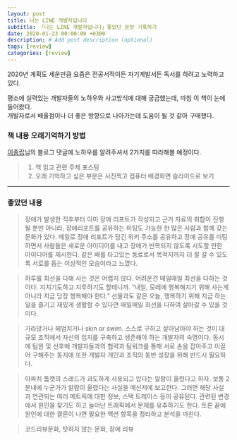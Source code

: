 ```yaml
---
layout: post
title: 나는 LINE 개발자입니다
subtitle: 「나는 LINE 개발자입니다」좋았던 문장 기록하기
date: 2020-01-23 00:00:00 +0300
description: # Add post description (optional)
tags: [review]
categories: [review]
---
```


2020년 계획도 세운만큼 요즘은 전공서적이든 자기계발서든 독서를 하려고 노력하고 있다.

평소에 실력있는 개발자들의 노하우와 사고방식에 대해 궁금했는데, 마침 이 책이 눈에 들어왔다.  
개발자로서 배울점이나 더 좋은 방향으로 나아가는데 도움이 될 것 같아 구매했다.

### 책 내용 오래기억하기 방법

[이종립](https://johngrib.github.io/wiki/review-2019/#%EC%B1%85%EC%9D%84-%EC%97%B4%EC%8B%AC%ED%9E%88-%EC%9D%BD%EA%B3%A0-%EA%B3%B5%EB%B6%80%ED%95%98%EB%8B%A4)님의 블로그 댓글에 노하우를 알려주셔서 2가지를 따라해볼 예정이다.

> 1.  책 읽고 관련 주제 포스팅
> 2.  오래 기억하고 싶은 부분은 사진찍고 컴퓨터 배경화면 슬라이드로 보기

---

### 좋았던 내용

> 장애가 발생한 직후부터 이미 장애 리포트가 작성되고 근거 자료의 취합이 진행될 뿐만 아니라, 장애리포트를 공유하는 미팅도 가능한 한 많은 사람과 함께 갖는 문화가 있다. 메일로 장애 리포트가 담긴 위키 주소를 공유하고 장애 공유를 미팅하면서 사람들은 새로운 아이디어를 내고 장애가 반복되지 않도록 시도할 만한 아이디어를 제시한다. 같은 배를 타고있는 동료로서 목적지까지 더 잘 갈 수 있도록 서로를 돕는 이상적인 모습이라고 느꼈다.

> 하루를 최선을 다해 사는 것은 어렵지 않다. 어려운건 매일매일 최선을 다하는 것이다. 지치기도하고 지루하기도 할테니까.
> “내일, 모레에 행복해지기 위해 사는게 아니라 지금 당장 행복해야 한다.”
> 선물과도 같은 오늘, 행복하기 위해 지금 하는 일을 즐기고 재밌게 생활할 수 있다면 매일매일 최선을 다하여 살아갈 수 있을 것이다.

> 가라앉거나 헤엄치거나 skin or swim. 스스로 구하고 살아남아야 하는 것이 대규모 조직에서 자신의 입지를 구축하고 생존해야 하는 개발자의 숙명이다. 동시에 팀원 및 선후배 개발자들과의 협력과 팀워크를 통해 서로 손을 잡아주고 이끌어 구해주는 동지애 또한 개발자 개인과 조직의 동반 성장을 위해 반드시 필요하다.

> 아파치 톰캣의 스레드가 과도하게 사용되고 있다는 알람이 울렸다고 하자. 보통 2분내에 누군가가 알람이 울렸다는 사실을 메신저에 보고한다. 그러면 해당 사실과 연관되는 여러 메트릭에 대한 정보, 스택 트레이스 등이 공유된다. 관련된 변경에서 원인을 찾기도 하고 늘어난 트래픽에서 문제를 유추하기도 한다. 토론 끝에 원인에 대한 결론이 나면 필요한 액션 항목을 정리하고 분석을 마친다.

> 코드리뷰문화, 탓하지 않는 문화, 장애 리뷰
